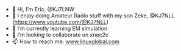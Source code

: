 - 👋 Hi, I’m Eric, @KJ7LNW
- 👀 I enjoy doing Amateur Radio stuff with my son Zeke, @KJ7NLL (https://www.youtube.com/@KJ7NLL)
- 🌱 I’m currently learning EM simulation
- 💞️ I’m looking to collaborate on xnec2c
- 📫 How to reach me: www.linuxglobal.com

<!---
KJ7LNW/KJ7LNW is a ✨ special ✨ repository because its `README.md` (this file) appears on your GitHub profile.
You can click the Preview link to take a look at your changes.
--->

